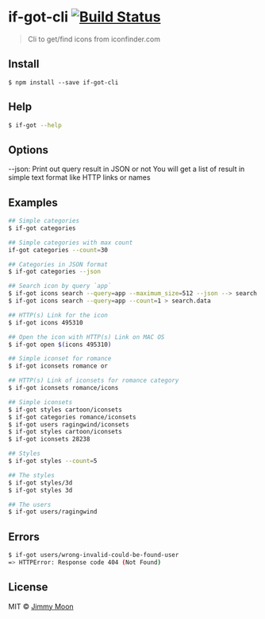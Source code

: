 # if-got-cli [![Build Status](https://travis-ci.org/ragingwind/if-got-cli.svg?branch=master)](https://travis-ci.org/ragingwind/if-got-cli)

> Cli to get/find icons from iconfinder.com


## Install

```
$ npm install --save if-got-cli
```

## Help

```sh
$ if-got --help
```

## Options

--json: Print out query result in JSON or not You will get a list of result in simple text format like HTTP links or names

## Examples

```sh
## Simple categories
$ if-got categories

## Simple categories with max count
if-got categories --count=30

## Categories in JSON format
$ if-got categories --json

## Search icon by query `app`
$ if-got icons search --query=app --maximum_size=512 --json --> search.json
$ if-got icons search --query=app --count=1 > search.data

## HTTP(s) Link for the icon
$ if-got icons 495310

## Open the icon with HTTP(s) Link on MAC OS
$ if-got open $(icons 495310)

## Simple iconset for romance
$ if-got iconsets romance or

## HTTP(s) Link of iconsets for romance category
$ if-got iconsets romance/icons

## Simple iconsets
$ if-got styles cartoon/iconsets
$ if-got categories romance/iconsets
$ if-got users ragingwind/iconsets
$ if-got styles cartoon/iconsets
$ if-got iconsets 28238

## Styles
$ if-got styles --count=5

## The styles
$ if-got styles/3d
$ if-got styles 3d

## The users
$ if-got users/ragingwind
```

## Errors

```sh
$ if-got users/wrong-invalid-could-be-found-user
=> HTTPError: Response code 404 (Not Found)
```

## License

MIT © [Jimmy Moon](http://ragingwind.me)
